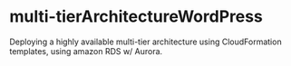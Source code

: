 # multi-tierArchitectureWordPress
Deploying a highly available multi-tier architecture using CloudFormation templates, using amazon RDS w/ Aurora.
